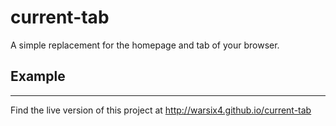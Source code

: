 # current-tab
A simple replacement for the homepage and tab of your browser.

## Example
---
Find the live version of this project at http://warsix4.github.io/current-tab
